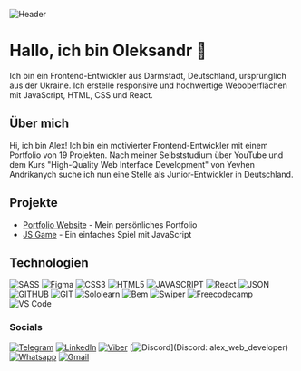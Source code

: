 ![Header](https://github.com/GrandPapaDi/GrandPapaDi/blob/main/assets/coding.gif)  

# Hallo, ich bin Oleksandr 👋  
Ich bin ein Frontend-Entwickler aus Darmstadt, Deutschland, ursprünglich aus der Ukraine. Ich erstelle responsive und hochwertige Weboberflächen mit JavaScript, HTML, CSS und React.  

## Über mich  
Hi, ich bin Alex! Ich bin ein motivierter Frontend-Entwickler mit einem Portfolio von 19 Projekten. Nach meiner Selbststudium über YouTube und dem Kurs "High-Quality Web Interface Development" von Yevhen Andrikanych suche ich nun eine Stelle als Junior-Entwickler in Deutschland.  



## Projekte  
- [Portfolio Website](https://github.com/GrandPapaDi/portfolio) - Mein persönliches Portfolio  
- [JS Game](https://github.com/GrandPapaDi/js-game) - Ein einfaches Spiel mit JavaScript  


## Technologien 

![SASS](https://img.shields.io/badge/SCSS-000?style=for-the-badge&logo=sass&logoColor=CC6699)
![Figma](https://img.shields.io/badge/figma-000000?style=for-the-badge&logo=figma&logoColor=#F24E1E)
![CSS3](https://img.shields.io/badge/CSS3-000?style=for-the-badge&logo=css3&logoColor=1572B6)
![HTML5](https://img.shields.io/badge/HTML5-000?style=for-the-badge&logo=html5&logoColor=E34F26)
![JAVASCRIPT](https://img.shields.io/badge/JavaScript-000?style=for-the-badge&logo=javascript&logoColor=F7DF1E)
![React](https://img.shields.io/badge/React-000?style=for-the-badge&logo=react&logoColor=61DAFB) 
![JSON](https://img.shields.io/badge/json-000?style=for-the-badge&logo=json&logoColor=white)
[![GITHUB](https://img.shields.io/badge/GitHub-100000?style=for-the-badge&logo=github&logoColor=white)](https://github.com/GrandPapaDi?tab=overview&from=2024-08-01&to=2024-08-31)
![GIT](https://img.shields.io/badge/Git-100000?style=for-the-badge&logo=git&logoColor=F05032)
![Sololearn](https://img.shields.io/badge/-Sololearn-000?style=for-the-badge&logo=Sololearn&logoColor=white)
![Bem](https://img.shields.io/badge/-bem-000?style=for-the-badge&logo=bem&logoColor=white)
![Swiper](https://img.shields.io/badge/-Swiper-000?style=for-the-badge&logo=swiper&logoColor=6332F6)
![Freecodecamp](https://img.shields.io/badge/-freecodecamp-0A0A23?style=for-the-badge&logo=freecodecamp&logoColor=white)
![VS Code](https://img.shields.io/badge/VS%20Code-000?style=for-the-badge&logo=visual-studio-code&logoColor=007ACC) 

### Socials

[![Telegram](https://img.shields.io/badge/-Telegram-090909?style=for-the-badge&logo=telegram&logoColor=27A0D9)](https://t.me/alex_web_develop?utm_source=blank)
[![LinkedIn](https://img.shields.io/badge/-LinkedIn-090909?style=for-the-badge&logo=linkedin&logoColor=007BB6)](https://www.linkedin.com/in/oleksandr-grymut-a34294272/)
[![Viber](https://img.shields.io/badge/viber-000000?style=for-the-badge&logo=viber&logoColor=7360F2)](https://www.upwork.com/freelancers/~012a2f49fc8dda947f)
[![Discord](https://img.shields.io/badge/discord-000?style=for-the-badge&logo=discord&logoColor=5865F2)](Discord: alex_web_developer)
[![Whatsapp](https://img.shields.io/badge/whatsapp-000?style=for-the-badge&logo=whatsapp&logoColor=25D366)](https://wa.me/+491627651680)
[![Gmail](https://img.shields.io/badge/gmail-000?style=for-the-badge&logo=gmail&logoColor=F05032)](mailto:veradocx@gmail.com)
